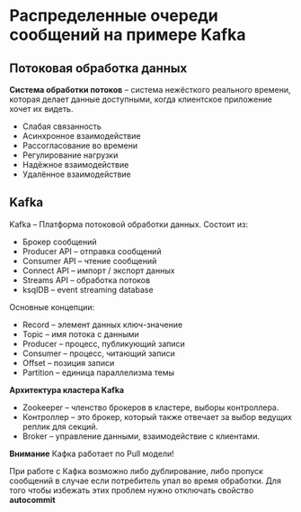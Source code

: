 # Распределенные очереди сообщений на примере Kafka
## Потоковая обработка данных
**Система обработки потоков** – система нежёсткого реального времени, которая делает данные доступными, когда клиентское приложение хочет их видеть.
- Слабая связанность
- Асинхронное взаимодействие
- Рассогласование во времени
- Регулирование нагрузки
- Надёжное взаимодействие
- Удалённое взаимодействие

## Kafka
Kafka – Платформа потоковой обработки данных.
Состоит из:
- Брокер сообщений
- Producer API – отправка сообщений
- Consumer API – чтение сообщений
- Connect API – импорт / экспорт данных
- Streams API – обработка потоков
- ksqlDB – event streaming database  

Основные концепции:
- Record – элемент данных ключ-значение
- Topic – имя потока с данными
- Producer – процесс, публикующий записи
- Consumer – процесс, читающий записи
- Offset – позиция записи
- Partition – единица параллелизма темы

**Архитектура кластера Kafka**
- Zookeeper – членство брокеров в кластере, выборы контроллера.
- Контроллер – это брокер, который также отвечает за выбор ведущих реплик для секций.
- Broker – управление данными, взаимодействие с клиентами.

**Внимание** Кафка работает по Pull модели!  

При работе с Кафка возможно либо дублирование, либо пропуск сообщений в случае если потребитель упал во время обработки.
Для того чтобы избежать этих проблем нужно отключать свойство **autocommit**


